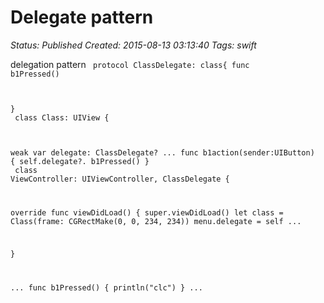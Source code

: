 # Delegate pattern

_Status: Published_
_Created: 2015-08-13 03:13:40_
_Tags: swift_

delegation pattern
<code>
protocol ClassDelegate: class{
  func b1Pressed()
  
}
</code>
<br />
<code>
class Class: UIView
{

  weak var delegate: ClassDelegate?
...
func b1action(sender:UIButton)
  {
    self.delegate?. b1Pressed()
  }
</code>
<br />
<code>
class ViewController: UIViewController, ClassDelegate {

  override func viewDidLoad() {
    super.viewDidLoad()
    let class = Class(frame: CGRectMake(0, 0, 234, 234))
    menu.delegate = self
...

  }

...
  func b1Pressed() {
    println("clc")
  }
...
</code>

